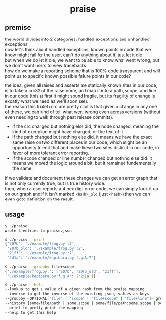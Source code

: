 <h1 align="center">
  praise
</h1>

## premise
the world divides into 2 categories: handled exceptions and unhandled exceptions\
now let's think about handled exceptions, known points in code that we know might fail for the user, can't do anything about it, just let it die\
but when we do let it die, we want to be able to know what went wrong, but we don't want users to view tracebacks\
how do we make a reporting scheme that is 100% code transparent and will point us to specific known possible failure points in our code?

the idea, given all raises and asserts are statically known sites in our code, is to take a crc32 of the raise node, and map it into a path, scope, and line in our code (this at first it might sound fragile, but its fragility of change is excatly what we need as we'll soon see).\
the reason this triplet+crc are pretty cool is that given a change in any one of these, we can kind of tell what went wrong even across versions (without even needing to walk through past release commits).
- if the crc changed but nothing else did, the node changed, meaning the kind of exception might have changed, or the text of it
- if the path changed but nothing else did, it means we have the exact same raise on two different places in our code, which might be an opportunity to edit that and make these two sites distinct in our code, in favor of more tolerant error reporting.
- if the scope changed or line number changed but nothing else did, it means we moved the logic around a bit, but it remained fundementally the same.

if we validate and document these changes we can get an error graph that is not only currently true, but is true history wide.\
then, when a user reports a 4 hex digit error code, we can simply look it up on our graph and if it isn't marked `<hash>_old` (just `<hash>`) then we can even goto definition on the result.

## usage
```sh
$ ./praise
wrote 4 entries to praise.json
```
```sh
$ ./praise --print
{'207b': './example/frog.py::7',
 '207b_old': './example/frog.py::2',
 '21ff': './example/frog.py::7',
 '2d1a': './example/kapibara.py:f.g.A:7'}
````
```sh
$ ./praise --groupby file+scope
{'./example/frog.py:': ['207b', '207b_old', '21ff'],
 './example/kapibara.py:f.g.A': ['2d1a']}
```
```sh
$ ./praise --help
--lookup to get a value of a given hash from the praise mapping
--inverse to get the inverse of the existing json, values as keys
--groupby <OPTIONAL["file" | "scope" | "file+scope" | "file+line"]> group keys by values. without a subargument it is equivalent to --inverse
--history [some/file/path | some.scope | some/file/path:some.scope | some/file/path:someline] get hashes whose value matches the given argument
--print to pretty print the mapping
--help to get this help
```
